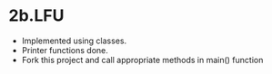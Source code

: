 # 2b.LFU  
- Implemented using classes.  
- Printer functions done.   
- Fork this project and call appropriate methods in main() function  